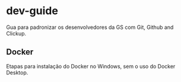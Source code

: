# dev-guide
Gua para padronizar os desenvolvedores da GS com Git, Github and Clickup.

## Docker
Etapas para instalação do Docker no Windows, sem o uso do Docker Desktop.

